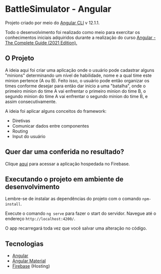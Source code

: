 # BattleSimulator - Angular

Projeto criado por meio do [Angular CLI](https://github.com/angular/angular-cli) v 12.1.1.

Todo o desenvolvimento foi realizado como meio para exercitar os conhecimentos iniciais adquiridos durante a realização do curso [Angular - The Complete Guide (2021 Edition).](https://www.udemy.com/course/the-complete-guide-to-angular-2/)

## O Projeto

A ideia aqui foi criar uma aplicação onde o usuário pode cadastrar alguns "minions" determinando um nível de habilidade, nome e a qual time este minion pertence (A ou B). Feito isso, o usuário pode então organizar os times conforme desejar para então dar início a uma "batalha", onde o primeiro minion do time A vai enfrentar o primeiro minion do time B, o segundo minion do time A vai enfrentar o segundo minion do time B, e assim consecutivamente.

A ideia foi aplicar alguns conceitos do framework:

* Diretivas
* Comunicar dados entre componentes
* Routing
* Input do usuário

## Quer dar uma conferida no resultado?

Clique [aqui](https://battle-simulator-386ae.web.app/) para acessar a aplicação hospedada no Firebase.

## Executando o projeto em ambiente de desenvolvimento

Lembre-se de instalar as dependências do projeto com o comando `npm-install`.

Execute o comando `ng serve` para fazer o start do servidor. Navegue até o endereço `http://localhost:4200/`. 

O app recarregará toda vez que você salvar uma alteração no código.

## Tecnologias

* [Angular](https://angular.io/)
* [Angular Material](https://material.angular.io/)
* [Firebase](https://firebase.google.com/) (Hosting)
